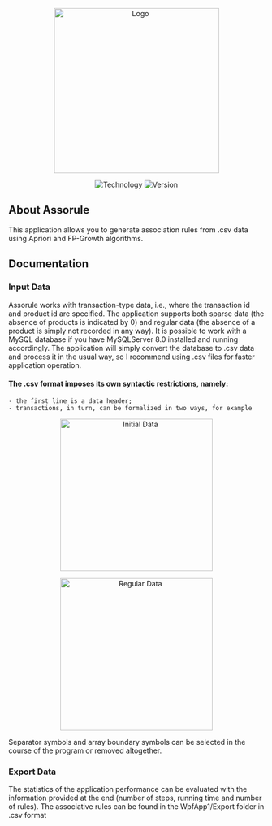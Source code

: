 <p align="center">
      <img src="https://i.ibb.co/5LxFJvF/Logo.png" width="325" alt="Logo">
</p>

<p align="center">
   <img src="https://img.shields.io/badge/Technology-WPF%20-blueviolet" alt="Technology">
   <img src="https://img.shields.io/badge/Version-1.0%20(Alpha)-blue" alt="Version">
</p>

## About Assorule

This application allows you to generate association rules from .csv data using Apriori and FP-Growth algorithms.

## Documentation

### Input Data

  Assorule works with transaction-type data, i.e., where the transaction id and product id are specified.
  The application supports both sparse data (the absence of products is indicated by 0) and regular data (the absence of a product is simply not recorded in any way). It is possible to work with a MySQL database if you have MySQLServer 8.0 installed and running accordingly. The application will simply convert the database to .csv data and process it in the usual way, so I recommend using .csv files for faster application operation.
  
#### The .csv format imposes its own syntactic restrictions, namely:
    - the first line is a data header;
    - transactions, in turn, can be formalized in two ways, for example
   <p align="center">
   <img src="https://i.ibb.co/xFpNRbY/Initial.png" alt="Initial Data" align="center" width=300>
   </p>
   <p align="center">
   <img src="https://i.ibb.co/VQw5jNn/Regular.png" alt="Regular Data" align="center" width=300>
   </p>
  Separator symbols and array boundary symbols can be selected in the course of the program or removed altogether.
  
### Export Data

  The statistics of the application performance can be evaluated with the information provided at the end (number of steps, running time and number of rules). The associative rules can be found in the WpfApp1/Export folder in .csv format
